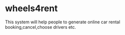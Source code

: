 # wheels4rent
This system will help people to generate online car rental booking,cancel,choose drivers etc.
